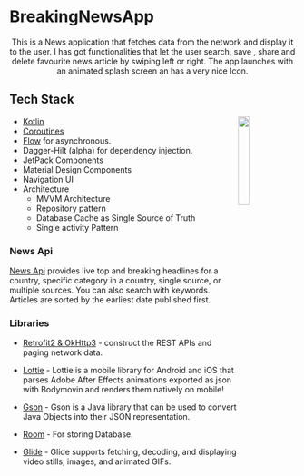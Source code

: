 # BreakingNewsApp


<p align="center">
This is a News application that fetches data from the network and display it to the user. I has got functionalities that let the user  search, save , share and delete favourite news article by swiping left  or right. The app launches with an animated splash screen an has a very nice Icon.
  </p>




## Tech Stack
<img src="/https://media.giphy.com/media/viIdXIa2EaP0883TM3/giphy.gif" align="right" width="20%"/>

- [Kotlin](https://kotlinlang.org/)  
- [Coroutines](https://github.com/Kotlin/kotlinx.coroutines)  
- [Flow](https://kotlin.github.io/kotlinx.coroutines/kotlinx-coroutines-core/kotlinx.coroutines.flow/) for asynchronous.
- Dagger-Hilt (alpha) for dependency injection.
- JetPack Components
- Material Design Components
- Navigation UI
- Architecture
  - MVVM Architecture 
  - Repository pattern
  - Database Cache as Single Source of Truth
  - Single activity Pattern

  

### News Api
[News Api](https://newsapi.org/) provides live top and breaking headlines for a country, specific category in a country, single source, or multiple sources. You can also search with keywords. Articles are sorted by the earliest date published first.
  
### Libraries
- [Retrofit2 & OkHttp3](https://github.com/square/retrofit) - construct the REST APIs and paging network data.

- [Lottie](https://github.com/airbnb/lottie-android) - Lottie is a mobile library for Android and iOS that parses Adobe After Effects animations exported as json with Bodymovin and renders them natively on mobile!
- [Gson](https://github.com/google/gson) - Gson is a Java library that can be used to convert Java Objects into their JSON representation.
- [Room](https://developer.android.com/topic/libraries/architecture/room) - For storing Database.
- [Glide](https://github.com/bumptech/glide) - Glide supports fetching, decoding, and displaying video stills, images, and animated GIFs.


